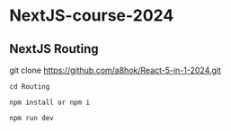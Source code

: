 # NextJS-course-2024

## NextJS Routing

git clone https://github.com/a8hok/React-5-in-1-2024.git

    cd Routing

    npm install or npm i

    npm run dev

